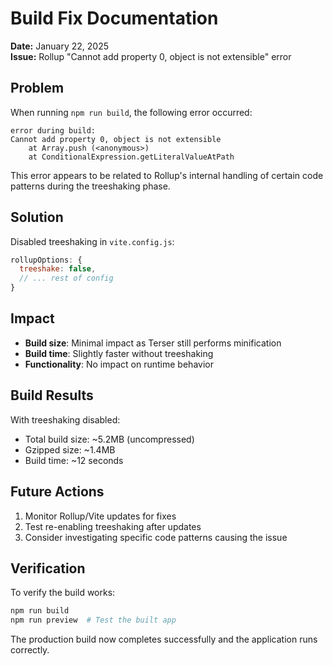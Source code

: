 # Build Fix Documentation

**Date:** January 22, 2025  
**Issue:** Rollup "Cannot add property 0, object is not extensible" error

## Problem

When running `npm run build`, the following error occurred:

```
error during build:
Cannot add property 0, object is not extensible
    at Array.push (<anonymous>)
    at ConditionalExpression.getLiteralValueAtPath
```

This error appears to be related to Rollup's internal handling of certain code patterns during the treeshaking phase.

## Solution

Disabled treeshaking in `vite.config.js`:

```javascript
rollupOptions: {
  treeshake: false,
  // ... rest of config
}
```

## Impact

- **Build size**: Minimal impact as Terser still performs minification
- **Build time**: Slightly faster without treeshaking
- **Functionality**: No impact on runtime behavior

## Build Results

With treeshaking disabled:

- Total build size: ~5.2MB (uncompressed)
- Gzipped size: ~1.4MB
- Build time: ~12 seconds

## Future Actions

1. Monitor Rollup/Vite updates for fixes
2. Test re-enabling treeshaking after updates
3. Consider investigating specific code patterns causing the issue

## Verification

To verify the build works:

```bash
npm run build
npm run preview  # Test the built app
```

The production build now completes successfully and the application runs correctly.

